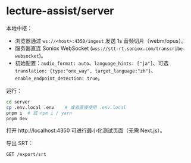 # lecture-assist/server

本地中枢：
- 浏览器通过 `ws://<host>:4350/ingest` 发送 1s 音频切片（webm/opus）。
- 服务器直连 Soniox WebSocket (`wss://stt-rt.soniox.com/transcribe-websocket`)。
- 初始配置：`audio_format: auto`、`language_hints: ["ja"]`、可选 `translation: {type:"one_way", target_language:"zh"}`、`enable_endpoint_detection: true`。

运行：
```bash
cd server
cp .env.local .env    # 或者直接使用 .env.local
pnpm i  # 或 npm i / yarn
pnpm dev
```
打开 http://localhost:4350 可进行最小化测试页面（无需 Next.js）。

导出 SRT：
```
GET /export/srt
```
